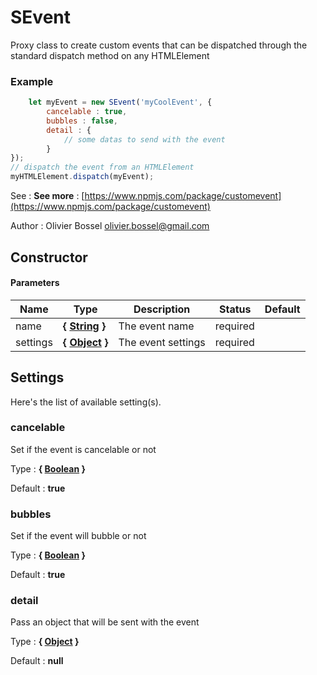 # SEvent

Proxy class to create custom events that can be dispatched
through the standard dispatch method on any HTMLElement


### Example
```js
	let myEvent = new SEvent('myCoolEvent', {
		cancelable : true,
		bubbles : false,
		detail : {
			// some datas to send with the event
		}
});
// dispatch the event from an HTMLElement
myHTMLElement.dispatch(myEvent);
```
See : **See more** : [https://www.npmjs.com/package/customevent](https://www.npmjs.com/package/customevent)

Author : Olivier Bossel [olivier.bossel@gmail.com](mailto:olivier.bossel@gmail.com)


## Constructor


#### Parameters
Name  |  Type  |  Description  |  Status  |  Default
------------  |  ------------  |  ------------  |  ------------  |  ------------
name  |  **{ [String](https://developer.mozilla.org/fr/docs/Web/JavaScript/Reference/Objets_globaux/String) }**  |  The event name  |  required  |
settings  |  **{ [Object](https://developer.mozilla.org/fr/docs/Web/JavaScript/Reference/Objets_globaux/Object) }**  |  The event settings  |  required  |




## Settings

Here's the list of available setting(s).

### cancelable

Set if the event is cancelable or not

Type : **{ [Boolean](https://developer.mozilla.org/fr/docs/Web/JavaScript/Reference/Objets_globaux/Boolean) }**

Default : **true**


### bubbles

Set if the event will bubble or not

Type : **{ [Boolean](https://developer.mozilla.org/fr/docs/Web/JavaScript/Reference/Objets_globaux/Boolean) }**

Default : **true**


### detail

Pass an object that will be sent with the event

Type : **{ [Object](https://developer.mozilla.org/fr/docs/Web/JavaScript/Reference/Objets_globaux/Object) }**

Default : **null**
